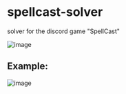 # spellcast-solver

solver for the discord game "SpellCast"

![image](https://external-content.duckduckgo.com/iu/?u=https%3A%2F%2Fuser-images.githubusercontent.com%2F44306495%2F198855515-21e4430f-d630-4a1a-ae94-9263e57929b1.png&f=1&nofb=1&ipt=3cdf1a82ac0c660de52dcecf4965932d9ae4ce1bc5f9fb7f462601a119cb6748&ipo=images)

## Example:

![image](https://user-images.githubusercontent.com/43907020/220194340-2831ac44-9edf-4ddd-b89b-be5c3e8bb175.png)
